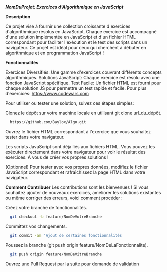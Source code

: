 **_NomDuProjet: Exercices d'Algorithmique en JavaScript_**

**Description**


Ce projet vise à fournir une collection croissante d'exercices d'algorithmique résolus en JavaScript. Chaque exercice est accompagné d'une solution implémentée en JavaScript et d'un fichier HTML correspondant pour faciliter l'exécution et le test des scripts dans un navigateur. Ce projet est idéal pour ceux qui cherchent à débuter en algorithmique et en programmation JavaScript !

**Fonctionnalités**


Exercices Diversifiés: Une gamme d'exercices couvrant différents concepts algorithmiques.
Solutions JavaScript: Chaque exercice est résolu avec une fonction JavaScript spécifique.
Test Facile: Un fichier HTML est fourni pour chaque solution JS pour permettre un test rapide et facile.
Pour plus d'exercices: https://www.codewars.com


Pour utiliser ou tester une solution, suivez ces étapes simples:


Clonez le dépôt sur votre machine locale en utilisant git clone url_du_dépôt.
```bash
  https://github.com/Baylox/Algo.git
```

Ouvrez le fichier HTML correspondant à l'exercice que vous souhaitez tester dans votre navigateur.

Les scripts JavaScript sont déjà liés aux fichiers HTML. Vous pouvez les exécuter directement dans votre navigateur pour voir le résultat des exercices. A vous de créer vos propres solutions !

(Optionnel) Pour tester avec vos propres données, modifiez le fichier JavaScript correspondant et rafraîchissez la page HTML dans votre navigateur.

**Comment Contribuer**
Les contributions sont les bienvenues ! Si vous souhaitez ajouter de nouveaux exercices, améliorer les solutions existantes ou même corriger des erreurs, voici comment procéder :

Créez votre branche de fonctionnalités.
```bash
  git checkout -b feature/NomDeVotreBranche
```

Committez vos changements.
```bash
  git commit -am 'Ajout de certaines fonctionnalités
```
Poussez la branche (git push origin feature/NomDeLaFonctionnalite).
```bash
  git push origin feature/NomDeVitreBranche
```
Ouvrez une Pull Request par la suite pour demande de validation

